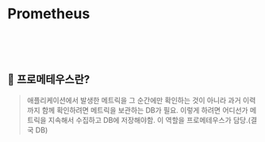 # Prometheus


<br>
<br>
<br>

## 🌈 프로메테우스란?

> 애플리케이션에서 발생한 메트릭을 그 순간에만 확인하는 것이 아니라 과거 이력까지 함께 확인하려면 메트릭을 보관하는 DB가 필요. 이렇게 하려면 어디선가 메트릭을 지속해서 수집하고 DB에 저장해야함. 이 역할을 프로메테우스가 담당.(결국 DB)



